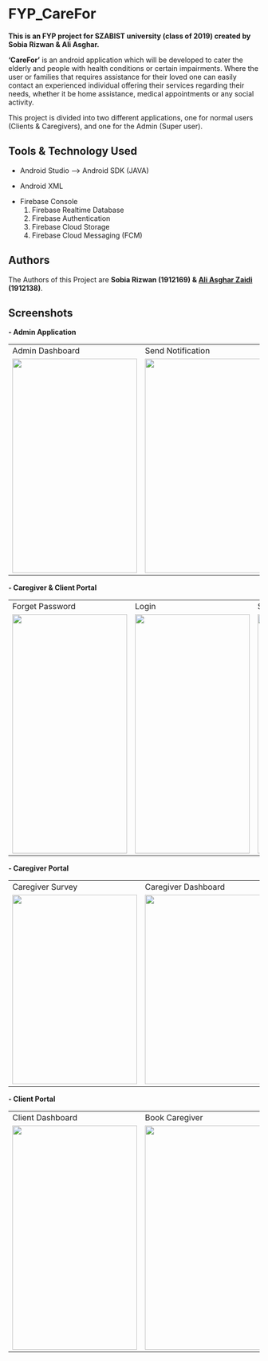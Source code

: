 # FYP_CareFor
**This is an FYP project for SZABIST university (class of 2019) created by Sobia Rizwan & Ali Asghar.**

**‘CareFor’** is an android application which will be developed to cater the elderly and people with health conditions or certain impairments. Where the user or families that requires assistance for their loved one can easily contact an experienced individual offering their services regarding their needs, whether it be home assistance, medical appointments or any social activity.

This project is divided into two different applications, one for normal users (Clients & Caregivers), and one for the Admin (Super user).

## Tools & Technology Used
- Android Studio --> Android SDK (JAVA)
* Android XML
+ Firebase Console
  1) Firebase Realtime Database
  2) Firebase Authentication
  3) Firebase Cloud Storage
  4) Firebase Cloud Messaging (FCM)

## Authors

The Authors of this Project are **Sobia Rizwan (1912169) & [Ali Asghar Zaidi](https://github.com/AliAsgharZaidi) (1912138)**.

## Screenshots
**- Admin Application**
<table>
  <tr>
    <td>Admin Dashboard</td>
     <td>Send Notification</td>
     <td>Client Approval</td>
    <td>Edit Quote</td>
  </tr>
  <tr>
    <td><img src="https://github.com/cs1912169/FYP_CareFor/assets/101176552/f0985359-f387-4639-8c4b-7512b900a0f1" width=250 height=430></td>
    <td><img src="https://github.com/cs1912169/FYP_CareFor/assets/101176552/5f5df764-597d-45fa-96c9-9db17b7d0c3d" width=250 height=430></td>
    <td><img src="https://github.com/cs1912169/FYP_CareFor/assets/101176552/834759c5-ee4b-4ed8-a474-3eb6a7b5965e" width=250 height=430></td>
   <td><img src= "https://github.com/cs1912169/FYP_CareFor/assets/101176552/a18499a3-79d4-4f01-b894-1a1e06c9f837" width=250 height=430></td>
  </tr>
 </table>

  **- Caregiver & Client Portal**
<table>
  <tr>
    <td>Forget Password</td>
     <td>Login</td>
     <td>Sign up</td>
  </tr>
  <tr>
    <td><img src="https://github.com/cs1912169/FYP_CareFor/assets/101176552/4df7b81c-954b-477c-8461-90058ce4f9b8" width=230 height=480></td>
    <td><img src="https://github.com/cs1912169/FYP_CareFor/assets/101176552/4ee6a9e3-aad4-4536-98e7-3239828a70f2" width=230 height=480></td>
    <td><img src="https://github.com/cs1912169/FYP_CareFor/assets/101176552/d7da8225-9cd8-4c44-b46d-f5ed113b988a" width=230 height=480></td>
  </tr>
 </table>
  

 **- Caregiver Portal**
<table>
  <tr>
    <td>Caregiver Survey</td>
    <td>Caregiver Dashboard</td>
     <td>Gig Setup</td>
     <td>Client Booking</td>
    <td>Start Job</td>
  </tr>
  <tr>
    <td><img src="https://github.com/cs1912169/FYP_CareFor/assets/101176552/60aa9fc1-9821-49f8-a035-7aaf8c2e051d" width=250 height=380></td>
    <td><img src="https://github.com/cs1912169/FYP_CareFor/assets/101176552/c0e073f4-06d6-4b97-8834-9661264ee34c" width=250 height=380></td>
    <td><img src="https://github.com/cs1912169/FYP_CareFor/assets/101176552/042577ca-b522-4091-8aa4-b17f6e61389a" width=250 height=380></td>
    <td><img src="https://github.com/cs1912169/FYP_CareFor/assets/101176552/9e8ad379-2323-4e4f-9a58-73e258f231c0" width=250 height=380></td>
   <td><img src= "https://github.com/cs1912169/FYP_CareFor/assets/101176552/c01663ea-eaa5-4d20-86e1-82ce1c7d1560" width=250 height=380></td>
  </tr>
 </table>

  **- Client Portal**
<table>
  <tr>
    <td>Client Dashboard</td>
     <td>Book Caregiver</td>
     <td>End Caregiver Job</td>
    <td>Customer Review</td>
  </tr>
  <tr>
    <td><img src="https://github.com/cs1912169/FYP_CareFor/assets/101176552/cc7e1776-c40f-4bd3-ab6f-3dc3a97288f3" width=250 height=450></td>
    <td><img src="https://github.com/cs1912169/FYP_CareFor/assets/101176552/f95fa459-9b07-4c0e-8f7c-c47ef3f217f9" width=250 height=450></td>
    <td><img src="https://github.com/cs1912169/FYP_CareFor/assets/101176552/e22b1fc2-5f0d-4204-af38-aaea7eb37a05" width=250 height=450></td>
   <td><img src= "https://github.com/cs1912169/FYP_CareFor/assets/101176552/bcf246b0-d5a2-4343-ad0d-deeb6f673327" width=250 height=450></td>
  </tr>
 </table>

